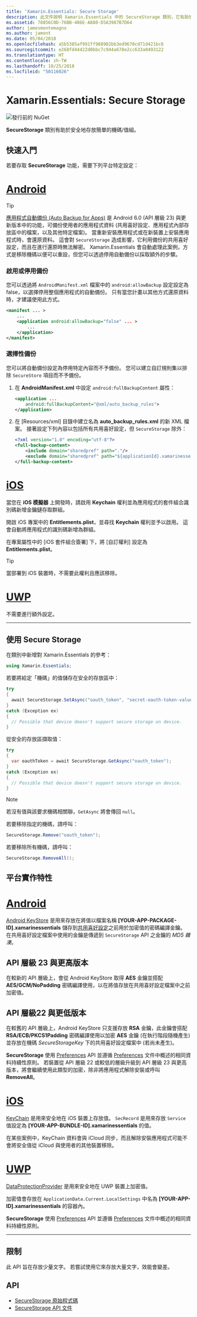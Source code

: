 ```yaml
---
title: 'Xamarin.Essentials: Secure Storage'
description: 此文件說明 Xamarin.Essentials 中的 SecureStorage 類別，它有助於安全地存放簡單的機碼/值組。 此文件討論如何使用該類別、平台實作特性與限制。
ms.assetid: 78856C0D-76BB-406E-A880-D5A3987B7D64
author: jamesmontemagno
ms.author: jamont
ms.date: 05/04/2018
ms.openlocfilehash: a5b5385af991ff988902bb3ed9670cd71d421bc6
ms.sourcegitcommit: e268fd44422d0bbc7c944a678e2cc633a0493122
ms.translationtype: HT
ms.contentlocale: zh-TW
ms.lasthandoff: 10/25/2018
ms.locfileid: "50116026"
---
```

# <a name="xamarinessentials-secure-storage"></a>Xamarin.Essentials: Secure Storage

![發行前的 NuGet](~/media/shared/pre-release.png)

**SecureStorage** 類別有助於安全地存放簡單的機碼/值組。

## <a name="getting-started"></a>快速入門

若要存取 **SecureStorage** 功能，需要下列平台特定設定：

# <a name="androidtabandroid"></a>[Android](#tab/android)

> [!TIP]
> [應用程式自動備份 (Auto Backup for Apps)](https://developer.android.com/guide/topics/data/autobackup) 是 Android 6.0 (API 層級 23) 與更新版本中的功能，可備份使用者的應用程式資料 (共用喜好設定、應用程式內部存放區中的檔案，以及其他特定檔案)。 當重新安裝應用程式或在新裝置上安裝應用程式時，會還原資料。 這會對 `SecureStorage` 造成影響，它利用備份的共用喜好設定，而且在進行還原時無法解密。 Xamarin.Essentials 會自動處理此案例，方式是移除機碼以便可以重設，但您可以透過停用自動備份以採取額外的步驟。

### <a name="enable-or-disable-backup"></a>啟用或停用備份
您可以透過將 `AndroidManifest.xml` 檔案中的 `android:allowBackup` 設定設定為 false，以選擇停用整個應用程式的自動備份。 只有當您計畫以其他方式還原資料時，才建議使用此方式。

```xml
<manifest ... >
    ...
    <application android:allowBackup="false" ... >
        ...
    </application>
</manifest>
```

### <a name="selective-backup"></a>選擇性備份
您可以將自動備份設定為停用特定內容而不予備份。 您可以建立自訂規則集以排除 `SecureStore` 項目而不予備份。

1. 在 **AndroidManifest.xml** 中設定 `android:fullBackupContent` 屬性：

    ```xml
    <application ...
        android:fullBackupContent="@xml/auto_backup_rules">
    </application>
    ```

2. 在 [Resources/xml] 目錄中建立名為 **auto_backup_rules.xml** 的新 XML 檔案。 接著設定下列內容以包括所有共用喜好設定，但 `SecureStorage` 除外：

    ```xml
    <?xml version="1.0" encoding="utf-8"?>
    <full-backup-content>
        <include domain="sharedpref" path="."/>
        <exclude domain="sharedpref" path="${applicationId}.xamarinessentials.xml"/>
    </full-backup-content>
    ```

# <a name="iostabios"></a>[iOS](#tab/ios)

當您在 **iOS 模擬器** 上開發時，請啟用 **Keychain** 權利並為應用程式的套件組合識別碼新增金鑰鏈存取群組。 

開啟 iOS 專案中的 **Entitlements.plist**，並尋找 **Keychain** 權利並予以啟用。 這會自動將應用程式的識別碼新增為群組。

在專案屬性中的 [iOS 套件組合簽署] 下，將 [自訂權利] 設定為 **Entitlements.plist**。

> [!TIP]
> 當部署到 iOS 裝置時，不需要此權利且應該移除。

# <a name="uwptabuwp"></a>[UWP](#tab/uwp)

不需要進行額外設定。

-----

## <a name="using-secure-storage"></a>使用 Secure Storage

在類別中新增對 Xamarin.Essentials 的參考：

```csharp
using Xamarin.Essentials;
```

若要將給定「機碼」的值儲存在安全的存放區中：

```csharp
try
{
  await SecureStorage.SetAsync("oauth_token", "secret-oauth-token-value");
}
catch (Exception ex)
{
  // Possible that device doesn't support secure storage on device.
}
```

從安全的存放區擷取值：

```csharp
try
{
  var oauthToken = await SecureStorage.GetAsync("oauth_token");
}
catch (Exception ex)
{
  // Possible that device doesn't support secure storage on device.
}
```

> [!NOTE]
> 若沒有值與該要求機碼相關聯，`GetAsync` 將會傳回 `null`。

若要移除指定的機碼，請呼叫：

```csharp
SecureStorage.Remove("oauth_token");
```

若要移除所有機碼，請呼叫：

```csharp
SecureStorage.RemoveAll();
```


## <a name="platform-implementation-specifics"></a>平台實作特性

# <a name="androidtabandroid"></a>[Android](#tab/android)

[Android KeyStore](https://developer.android.com/training/articles/keystore.html) 是用來存放在將值以檔案名稱 **[YOUR-APP-PACKAGE-ID].xamarinessentials** 儲存到[共用喜好設定](https://developer.android.com/training/data-storage/shared-preferences.html)之前用於加密值的密碼編譯金鑰。  在共用喜好設定檔案中使用的金鑰是傳遞到 `SecureStorage` API 之金鑰的 _MD5 雜湊_。

## <a name="api-level-23-and-higher"></a>API 層級 23 與更高版本

在較新的 API 層級上，會從 Android KeyStore 取得 **AES** 金鑰並搭配 **AES/GCM/NoPadding** 密碼編譯使用，以在將值存放在共用喜好設定檔案中之前加密值。

## <a name="api-level-22-and-lower"></a>API 層級22 與更低版本

在較舊的 API 層級上，Android KeyStore 只支援存放 **RSA** 金鑰，此金鑰會搭配 **RSA/ECB/PKCS1Padding** 密碼編譯使用以加密 **AES** 金鑰 (在執行階段隨機產生) 並存放在機碼 _SecureStorageKey_ 下的共用喜好設定檔案中 (若尚未產生)。

**SecureStorage** 使用 [Preferences](preferences.md) API 並遵循 [Preferences](preferences.md#persistence) 文件中概述的相同資料持續性原則。 若裝置從 API 層級 22 或較低的層級升級到 API 層級 23 與更高版本，將會繼續使用此類型的加密，除非將應用程式解除安裝或呼叫 **RemoveAll**。

# <a name="iostabios"></a>[iOS](#tab/ios)

[KeyChain](https://developer.xamarin.com/api/type/Security.SecKeyChain/) 是用來安全地在 iOS 裝置上存放值。  `SecRecord` 是用來存放 `Service` 值設定為 **[YOUR-APP-BUNDLE-ID].xamarinessentials** 的值。

在某些案例中，KeyChain 資料會與 iCloud 同步，而且解除安裝應用程式可能不會將安全值從 iCloud 與使用者的其他裝置移除。

# <a name="uwptabuwp"></a>[UWP](#tab/uwp)

[DataProtectionProvider](https://docs.microsoft.com/uwp/api/windows.security.cryptography.dataprotection.dataprotectionprovider) 是用來安全地在 UWP 裝置上加密值。

加密值會存放在 `ApplicationData.Current.LocalSettings` 中名為 **[YOUR-APP-ID].xamarinessentials** 的容器內。

**SecureStorage** 使用 [Preferences](preferences.md) API 並遵循 [Preferences](preferences.md#persistence) 文件中概述的相同資料持續性原則。

-----

## <a name="limitations"></a>限制

此 API 旨在存放少量文字。  若嘗試使用它來存放大量文字，效能會變差。

## <a name="api"></a>API

- [SecureStorage 原始程式碼](https://github.com/xamarin/Essentials/tree/master/Xamarin.Essentials/SecureStorage)
- [SecureStorage API 文件](xref:Xamarin.Essentials.SecureStorage)
